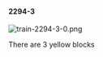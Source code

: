 #### 2294-3
![train-2294-3-0.png](https://github.com/lil-lab/nlvr/raw/master/nlvr/train/images/57/train-2294-3-0.png "train-2294-3-0.png")

There are 3 yellow blocks